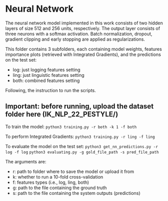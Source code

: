 # Neural Network
The neural network model implemented in this work consists of two hidden layers of size 512 and 256 units, respectively. The output layer consists of three neurons with a softmax activation. Batch normalization, dropout, gradient clipping and early stopping are applied as regularizations.

This folder contains 3 subfolders, each containing model weights, features importance plots (retrieved with Integrated Gradients), and the predictions on the test set:
- log: just logging features setting
- ling: just linguistic features setting
- both: combined features setting

Following, the instruction to run the scripts.

## Important: before running, upload the dataset folder here (IK_NLP_22_PESTYLE/)

To train the model:
`python3 training.py -r both -k 1 -f both`

To perform Integrated Gradients:
`python3 training.py -r ling -f ling`

To evaluate the model on the test set:
`python3 get_nn_predictions.py -r log -f log`
`python3 evaluating.py -g gold_file_path -s pred_file_path`

The arguments are:
- r: path to folder where to save the model or upload it from
- k: whether to run a 10-fold cross-validation
- f: features types (i.e., log, ling, both)
- g: path to the file containing the ground truth
- s: path to the file containing the system outputs (predictions)
